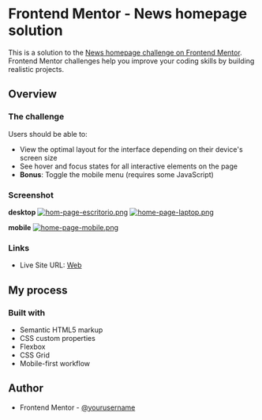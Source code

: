 # Frontend Mentor - News homepage solution

This is a solution to the [News homepage challenge on Frontend Mentor](https://www.frontendmentor.io/challenges/news-homepage-H6SWTa1MFl). Frontend Mentor challenges help you improve your coding skills by building realistic projects.



## Overview

### The challenge

Users should be able to:

- View the optimal layout for the interface depending on their device's screen size
- See hover and focus states for all interactive elements on the page
- **Bonus**: Toggle the mobile menu (requires some JavaScript)

### Screenshot
**desktop**
[![hom-page-escritorio.png](https://i.postimg.cc/bv2VZWZf/hom-page-escritorio.png)](https://postimg.cc/SXkf5ZLg)
[![home-page-laptop.png](https://i.postimg.cc/tRmBYHrC/home-page-laptop.png)](https://postimg.cc/14wGjbhL)

**mobile**
[![home-page-mobile.png](https://i.postimg.cc/V6ZWrjWH/home-page-mobile.png)](https://postimg.cc/JDJkSHgb)




### Links


- Live Site URL: [Web](https://home-page-challenge.netlify.app/)

## My process

### Built with

- Semantic HTML5 markup
- CSS custom properties
- Flexbox
- CSS Grid
- Mobile-first workflow




## Author


- Frontend Mentor - [@yourusername](https://www.frontendmentor.io/profile/yourusername)




